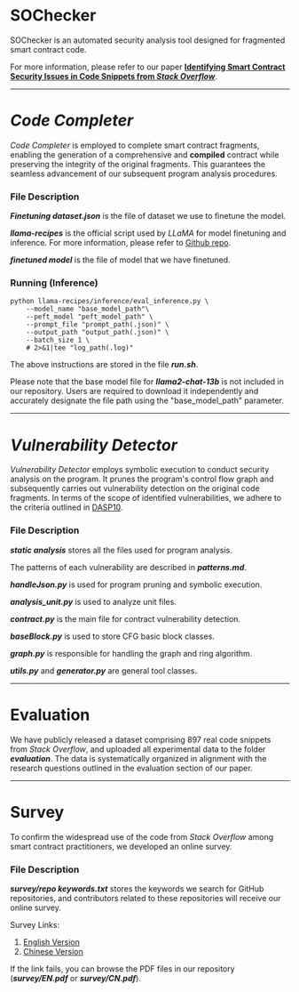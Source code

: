 # SOChecker
SOChecker is an automated security analysis tool designed for fragmented smart contract code.

For more information, please refer to our paper [**Identifying Smart Contract Security Issues in Code Snippets from *Stack Overflow***](https://arxiv.org/abs/2407.13271).

---
# *Code Completer*
*Code Completer* is employed to complete smart contract fragments, enabling the generation of a comprehensive and **compiled** contract while preserving the integrity of the original fragments. This guarantees the seamless advancement of our subsequent program analysis procedures.

### File Description
***Finetuning dataset.json*** is the file of dataset we use to finetune the model.

***llama-recipes*** is the official script used by *LLaMA* for model finetuning and inference. For more information, please refer to [Github repo](https://github.com/facebookresearch/llama-recipes).

***finetuned model*** is the file of model that we have finetuned.

### Running (Inference)
```
python llama-recipes/inference/eval_inference.py \
	--model_name "base_model_path"\
	--peft_model "peft_model_path" \
	--prompt_file "prompt_path(.json)" \
	--output_path "output_path(.json)" \
	--batch_size 1 \
	# 2>&1|tee "log_path(.log)"
```
The above instructions are stored in the file ***run.sh***.

Please note that the base model file for ***llama2-chat-13b*** is not included in our repository. Users are required to download it independently and accurately designate the file path using the "base_model_path" parameter.

---
# *Vulnerability Detector*
*Vulnerability Detector* employs symbolic execution to conduct security analysis on the program. It prunes the program's control flow graph and subsequently carries out vulnerability detection on the original code fragments. In terms of the scope of identified vulnerabilities, we adhere to the criteria outlined in [DASP10](https://dasp.co/).

### File Description

***static analysis*** stores all the files used for program analysis.

The patterns of each vulnerability are described in ***patterns.md***.

***handleJson.py*** is used for program pruning and symbolic execution.

***analysis_unit.py*** is used to analyze unit files.

***contract.py*** is the main file for contract vulnerability detection.

***baseBlock.py*** is used to store CFG basic block classes.

***graph.py*** is responsible for handling the graph and ring algorithm.

***utils.py*** and ***generator.py*** are general tool classes.

---
# Evaluation
We have publicly released a dataset comprising 897 real code snippets from *Stack Overflow*, and uploaded all experimental data to the folder ***evaluation***. The data is systematically organized in alignment with the research questions outlined in the evaluation section of our paper.

---
# Survey
To confirm the widespread use of the code from *Stack Overflow* among smart contract practitioners, we developed an online survey.

### File Description

***survey/repo keywords.txt*** stores the keywords we search for GitHub repositories, and contributors related to these repositories will receive our online survey.

Survey Links:

1. [English Version](https://forms.gle/LtrD4HnnT8Yoeo4q6)
2. [Chinese Version](https://www.wjx.cn/vm/mB5kmTG.aspx#)

If the link fails, you can browse the PDF files in our repository (***survey/EN.pdf*** or ***survey/CN.pdf***).
